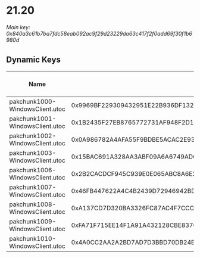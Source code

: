# 21.20

###### *Main key: 0x840a3c61b7ba7fdc58eab092ac9f29d23229da63c417f2f0add69f30f1b6980d*

## Dynamic Keys

| Name                            | Key                                                                | High Res Textures |
|---------------------------------|--------------------------------------------------------------------|-------------------|
| pakchunk1000-WindowsClient.utoc | 0x9969BF229309432951E22B936DF1328E38F74EF30D1AF3E92CD55DD511AB1C72 | ❌                 |
| pakchunk1001-WindowsClient.utoc | 0x1B2435F27EB8765772731AF948F2D17D644D9F1141DDE4052B4EC16D38257949 | ❌                 |
| pakchunk1002-WindowsClient.utoc | 0x0A986782A4AFA55F9BDBE5ACAC2E931D5947B6B6E59FF1A67A2E2D87B20EE955 | ❌                 |
| pakchunk1003-WindowsClient.utoc | 0x15BAC691A328AA3ABF09A6A6749AD0501CFF3E306AB40D301651A3D553B11FA0 | ❌                 |
| pakchunk1006-WindowsClient.utoc | 0x2B2CACDCF945C939E0E065ABC8A6E2375050D9E21A24AEDD23F64C367E4B4581 | ❌                 |
| pakchunk1007-WindowsClient.utoc | 0x46FB447622A4C4B2439D72946942BDDF7BF32CAD38BDE6336DDA7CC8DF309B16 | ❌                 |
| pakchunk1008-WindowsClient.utoc | 0xA137CD7D320BA3326FC87AC4F7CCCFA54830E26ECC4D2F676B6F5BD02B30A4D7 | ❌                 |
| pakchunk1009-WindowsClient.utoc | 0xFA71F715EE14F1A91A432128CBE8376FA213EB9F7754F6353D98F03FE77FC9D9 | ❌                 |
| pakchunk1010-WindowsClient.utoc | 0x4A0CC2AA2A2BD7AD7D3BBD70DB24E853E87541A91BF4F5C75D821037FD942207 | ❌                 |
